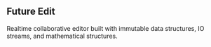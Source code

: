 ## Future Edit

Realtime collaborative editor built with immutable data structures,
IO streams, and mathematical structures.
